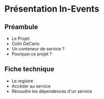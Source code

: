 # Présentation **In-Events**

## Préambule

- Le Projet
- Colin DeCarlo
- Un conteneur de service ?
- Pourquoi ce projet ?

## Fiche technique

- Le registre
- Accéder au service
- Résoudre les dépendences d'un service
